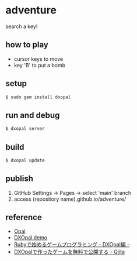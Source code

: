 # adventure

search a key!

## how to play

- cursor keys to move
- key 'B' to put a bomb

## setup

```sh
$ sudo gem install dxopal
```

## run and debug

```sh
$ dxopal server
```

## build

```sh
$ dxopal update
```

## publish

1. GitHub Settings → Pages → select 'main' branch
2. access (repository name).github.io/adventure/

## reference

- [Opal](https://opalrb.com/)
- [DXOpal demo](https://yhara.github.io/dxopal/index.html)
- [Rubyで始めるゲームプログラミング - DXOpal編 -](https://magazine.rubyist.net/articles/0057/0057-GameProgramingWithDXOpal.html)
- [DXOpalで作ったゲームを無料で公開する - Qiita](https://magazine.rubyist.net/articles/0057/0057-GameProgramingWithDXOpal.html)
